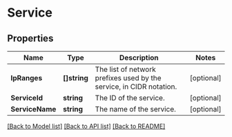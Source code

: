 # Service

## Properties

Name | Type | Description | Notes
------------ | ------------- | ------------- | -------------
**IpRanges** | **[]string** | The list of network prefixes used by the service, in CIDR notation. | [optional] 
**ServiceId** | **string** | The ID of the service. | [optional] 
**ServiceName** | **string** | The name of the service. | [optional] 

[[Back to Model list]](../README.md#documentation-for-models) [[Back to API list]](../README.md#documentation-for-api-endpoints) [[Back to README]](../README.md)


